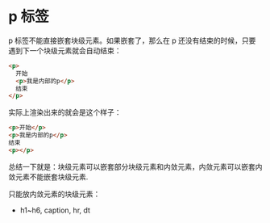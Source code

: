 # p 标签

p 标签不能直接嵌套块级元素。如果嵌套了，那么在 p 还没有结束的时候，只要遇到下一个块级元素就会自动结束：

```html
<p>
  开始
  <p>我是内部的p</p>
  结束
</p>
```

实际上渲染出来的就会是这个样子：

```html
<p>开始</p>
<p>我是内部的p</p>
结束
<p></p>
```

总结一下就是：块级元素可以嵌套部分块级元素和内敛元素，内敛元素可以嵌套内敛元素不能嵌套块级元素.

只能放内敛元素的块级元素：

- h1~h6, caption, hr, dt
